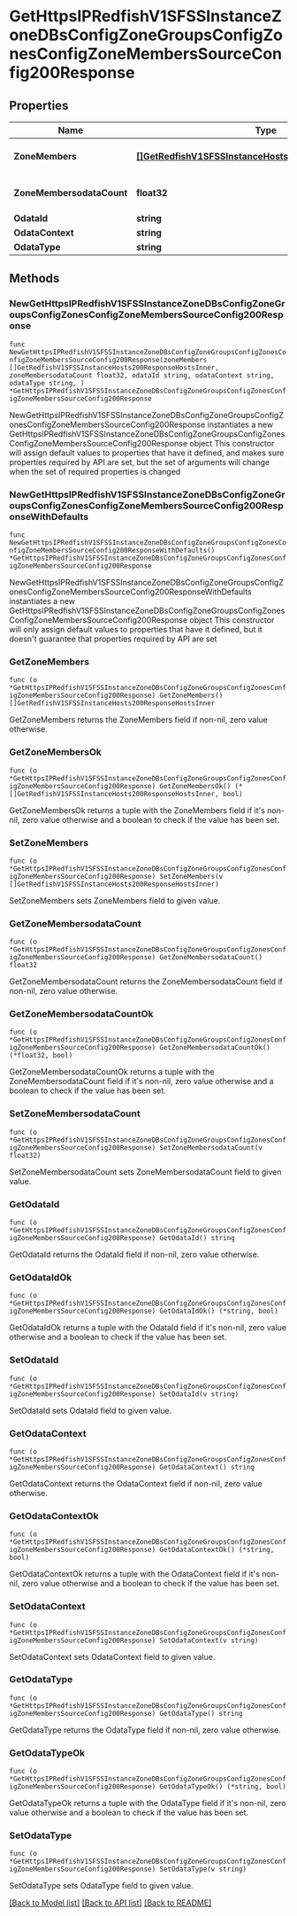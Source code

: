 # GetHttpsIPRedfishV1SFSSInstanceZoneDBsConfigZoneGroupsConfigZonesConfigZoneMembersSourceConfig200Response

## Properties

Name | Type | Description | Notes
------------ | ------------- | ------------- | -------------
**ZoneMembers** | [**[]GetRedfishV1SFSSInstanceHosts200ResponseHostsInner**](GetRedfishV1SFSSInstanceHosts200ResponseHostsInner.md) | A set of zone members | 
**ZoneMembersodataCount** | **float32** | Number of zone members | 
**OdataId** | **string** |  | 
**OdataContext** | **string** |  | 
**OdataType** | **string** |  | 

## Methods

### NewGetHttpsIPRedfishV1SFSSInstanceZoneDBsConfigZoneGroupsConfigZonesConfigZoneMembersSourceConfig200Response

`func NewGetHttpsIPRedfishV1SFSSInstanceZoneDBsConfigZoneGroupsConfigZonesConfigZoneMembersSourceConfig200Response(zoneMembers []GetRedfishV1SFSSInstanceHosts200ResponseHostsInner, zoneMembersodataCount float32, odataId string, odataContext string, odataType string, ) *GetHttpsIPRedfishV1SFSSInstanceZoneDBsConfigZoneGroupsConfigZonesConfigZoneMembersSourceConfig200Response`

NewGetHttpsIPRedfishV1SFSSInstanceZoneDBsConfigZoneGroupsConfigZonesConfigZoneMembersSourceConfig200Response instantiates a new GetHttpsIPRedfishV1SFSSInstanceZoneDBsConfigZoneGroupsConfigZonesConfigZoneMembersSourceConfig200Response object
This constructor will assign default values to properties that have it defined,
and makes sure properties required by API are set, but the set of arguments
will change when the set of required properties is changed

### NewGetHttpsIPRedfishV1SFSSInstanceZoneDBsConfigZoneGroupsConfigZonesConfigZoneMembersSourceConfig200ResponseWithDefaults

`func NewGetHttpsIPRedfishV1SFSSInstanceZoneDBsConfigZoneGroupsConfigZonesConfigZoneMembersSourceConfig200ResponseWithDefaults() *GetHttpsIPRedfishV1SFSSInstanceZoneDBsConfigZoneGroupsConfigZonesConfigZoneMembersSourceConfig200Response`

NewGetHttpsIPRedfishV1SFSSInstanceZoneDBsConfigZoneGroupsConfigZonesConfigZoneMembersSourceConfig200ResponseWithDefaults instantiates a new GetHttpsIPRedfishV1SFSSInstanceZoneDBsConfigZoneGroupsConfigZonesConfigZoneMembersSourceConfig200Response object
This constructor will only assign default values to properties that have it defined,
but it doesn't guarantee that properties required by API are set

### GetZoneMembers

`func (o *GetHttpsIPRedfishV1SFSSInstanceZoneDBsConfigZoneGroupsConfigZonesConfigZoneMembersSourceConfig200Response) GetZoneMembers() []GetRedfishV1SFSSInstanceHosts200ResponseHostsInner`

GetZoneMembers returns the ZoneMembers field if non-nil, zero value otherwise.

### GetZoneMembersOk

`func (o *GetHttpsIPRedfishV1SFSSInstanceZoneDBsConfigZoneGroupsConfigZonesConfigZoneMembersSourceConfig200Response) GetZoneMembersOk() (*[]GetRedfishV1SFSSInstanceHosts200ResponseHostsInner, bool)`

GetZoneMembersOk returns a tuple with the ZoneMembers field if it's non-nil, zero value otherwise
and a boolean to check if the value has been set.

### SetZoneMembers

`func (o *GetHttpsIPRedfishV1SFSSInstanceZoneDBsConfigZoneGroupsConfigZonesConfigZoneMembersSourceConfig200Response) SetZoneMembers(v []GetRedfishV1SFSSInstanceHosts200ResponseHostsInner)`

SetZoneMembers sets ZoneMembers field to given value.


### GetZoneMembersodataCount

`func (o *GetHttpsIPRedfishV1SFSSInstanceZoneDBsConfigZoneGroupsConfigZonesConfigZoneMembersSourceConfig200Response) GetZoneMembersodataCount() float32`

GetZoneMembersodataCount returns the ZoneMembersodataCount field if non-nil, zero value otherwise.

### GetZoneMembersodataCountOk

`func (o *GetHttpsIPRedfishV1SFSSInstanceZoneDBsConfigZoneGroupsConfigZonesConfigZoneMembersSourceConfig200Response) GetZoneMembersodataCountOk() (*float32, bool)`

GetZoneMembersodataCountOk returns a tuple with the ZoneMembersodataCount field if it's non-nil, zero value otherwise
and a boolean to check if the value has been set.

### SetZoneMembersodataCount

`func (o *GetHttpsIPRedfishV1SFSSInstanceZoneDBsConfigZoneGroupsConfigZonesConfigZoneMembersSourceConfig200Response) SetZoneMembersodataCount(v float32)`

SetZoneMembersodataCount sets ZoneMembersodataCount field to given value.


### GetOdataId

`func (o *GetHttpsIPRedfishV1SFSSInstanceZoneDBsConfigZoneGroupsConfigZonesConfigZoneMembersSourceConfig200Response) GetOdataId() string`

GetOdataId returns the OdataId field if non-nil, zero value otherwise.

### GetOdataIdOk

`func (o *GetHttpsIPRedfishV1SFSSInstanceZoneDBsConfigZoneGroupsConfigZonesConfigZoneMembersSourceConfig200Response) GetOdataIdOk() (*string, bool)`

GetOdataIdOk returns a tuple with the OdataId field if it's non-nil, zero value otherwise
and a boolean to check if the value has been set.

### SetOdataId

`func (o *GetHttpsIPRedfishV1SFSSInstanceZoneDBsConfigZoneGroupsConfigZonesConfigZoneMembersSourceConfig200Response) SetOdataId(v string)`

SetOdataId sets OdataId field to given value.


### GetOdataContext

`func (o *GetHttpsIPRedfishV1SFSSInstanceZoneDBsConfigZoneGroupsConfigZonesConfigZoneMembersSourceConfig200Response) GetOdataContext() string`

GetOdataContext returns the OdataContext field if non-nil, zero value otherwise.

### GetOdataContextOk

`func (o *GetHttpsIPRedfishV1SFSSInstanceZoneDBsConfigZoneGroupsConfigZonesConfigZoneMembersSourceConfig200Response) GetOdataContextOk() (*string, bool)`

GetOdataContextOk returns a tuple with the OdataContext field if it's non-nil, zero value otherwise
and a boolean to check if the value has been set.

### SetOdataContext

`func (o *GetHttpsIPRedfishV1SFSSInstanceZoneDBsConfigZoneGroupsConfigZonesConfigZoneMembersSourceConfig200Response) SetOdataContext(v string)`

SetOdataContext sets OdataContext field to given value.


### GetOdataType

`func (o *GetHttpsIPRedfishV1SFSSInstanceZoneDBsConfigZoneGroupsConfigZonesConfigZoneMembersSourceConfig200Response) GetOdataType() string`

GetOdataType returns the OdataType field if non-nil, zero value otherwise.

### GetOdataTypeOk

`func (o *GetHttpsIPRedfishV1SFSSInstanceZoneDBsConfigZoneGroupsConfigZonesConfigZoneMembersSourceConfig200Response) GetOdataTypeOk() (*string, bool)`

GetOdataTypeOk returns a tuple with the OdataType field if it's non-nil, zero value otherwise
and a boolean to check if the value has been set.

### SetOdataType

`func (o *GetHttpsIPRedfishV1SFSSInstanceZoneDBsConfigZoneGroupsConfigZonesConfigZoneMembersSourceConfig200Response) SetOdataType(v string)`

SetOdataType sets OdataType field to given value.



[[Back to Model list]](../README.md#documentation-for-models) [[Back to API list]](../README.md#documentation-for-api-endpoints) [[Back to README]](../README.md)


